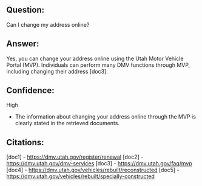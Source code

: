 ## Question:
Can I change my address online?

## Answer:
Yes, you can change your address online using the Utah Motor Vehicle Portal (MVP). Individuals can perform many DMV functions through MVP, including changing their address [doc3].

## Confidence:
High
- The information about changing your address online through the MVP is clearly stated in the retrieved documents.

## Citations:
[doc1] - https://dmv.utah.gov/register/renewal
[doc2] - https://dmv.utah.gov/dmv-services
[doc3] - https://dmv.utah.gov/faq/mvp
[doc4] - https://dmv.utah.gov/vehicles/rebuilt/reconstructed
[doc5] - https://dmv.utah.gov/vehicles/rebuilt/specially-constructed

